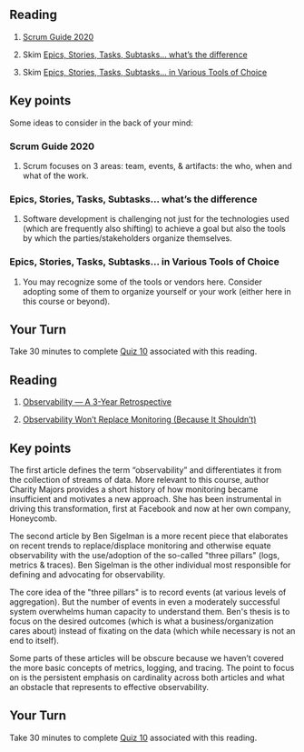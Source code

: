 ## Reading

1. [Scrum Guide 2020](https://www.scrumguides.org/docs/scrumguide/v2020/2020-Scrum-Guide-US.pdf)

2. Skim [Epics, Stories, Tasks, Subtasks… what’s the difference](https://lastcallmedia.com/blog/epics-stories-tasks-subtasks-whats-difference)

3. Skim [Epics, Stories, Tasks, Subtasks… in Various Tools of Choice](https://lastcallmedia.com/blog/epics-stories-tasks-subtasks-various-tools-choice)

## Key points
Some ideas to consider in the back of your mind:


### Scrum Guide 2020
1. Scrum focuses on 3 areas: team, events, & artifacts: the who, when and what of the work.

### Epics, Stories, Tasks, Subtasks… what’s the difference   
1. Software development is challenging not just for the technologies used (which are frequently also shifting) to achieve a goal but also the tools by which the parties/stakeholders organize themselves.

### Epics, Stories, Tasks, Subtasks… in Various Tools of Choice
1. You may recognize some of the tools or vendors here. Consider adopting some of them to organize yourself or your work (either here in this course or beyond).


## Your Turn

   Take 30 minutes to complete [Quiz 10]() associated with this reading. 





## Reading
1. [Observability — A 3-Year Retrospective](https://thenewstack.io/observability-a-3-year-retrospective/)

2. [Observability Won’t Replace Monitoring (Because It Shouldn’t)](https://thenewstack.io/observability-wont-replace-monitoring-because-it-shouldnt/)


## Key points

The first article defines the term “observability” and differentiates it from the collection of streams of data. More relevant to this course, author Charity Majors provides a short history of how monitoring became insufficient and motivates a new approach. She has been instrumental in driving this transformation, first at Facebook and now at her own company, Honeycomb.

The second article by Ben Sigelman is a more recent piece that elaborates on recent trends to replace/displace monitoring and otherwise equate observability with the use/adoption of the so-called "three pillars" (logs, metrics & traces). Ben Sigelman is the other individual most responsible for defining and advocating for observability.

The core idea of the "three pillars" is to record events (at various levels of aggregation). But the number of events in even a moderately successful system overwhelms human capacity to understand them. Ben's thesis is to focus on the desired outcomes (which is what a business/organization cares about) instead of fixating on the data (which while necessary is not an end to itself).

Some parts of these articles will be obscure because we haven’t covered the more basic concepts of metrics, logging, and tracing. The point to focus on is the persistent emphasis on cardinality across both articles and what an obstacle that represents to effective observability.


## Your Turn

   Take 30 minutes to complete [Quiz 10](https://canvas.sfu.ca/courses/67084/quizzes/) associated with this reading. 
